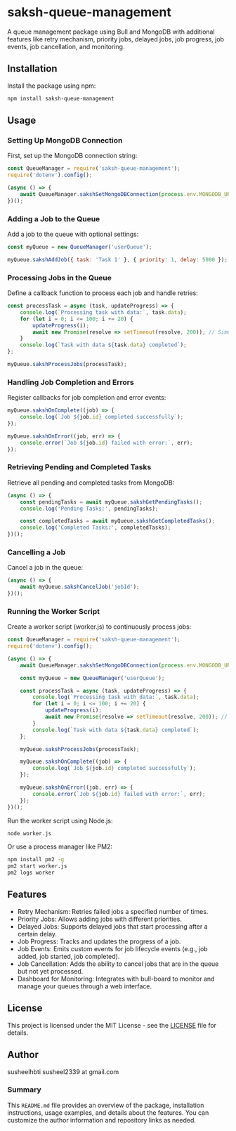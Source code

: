 
# saksh-queue-management

A queue management package using Bull and MongoDB with additional features like retry mechanism, priority jobs, delayed jobs, job progress, job events, job cancellation, and monitoring.

## Installation

Install the package using npm:

```bash
npm install saksh-queue-management
```

## Usage

### Setting Up MongoDB Connection

First, set up the MongoDB connection string:

```javascript
const QueueManager = require('saksh-queue-management');
require('dotenv').config();

(async () => {
    await QueueManager.sakshSetMongoDBConnection(process.env.MONGODB_URL);
})();
```

### Adding a Job to the Queue

Add a job to the queue with optional settings:

```javascript
const myQueue = new QueueManager('userQueue');

myQueue.sakshAddJob({ task: 'Task 1' }, { priority: 1, delay: 5000 });
```

### Processing Jobs in the Queue

Define a callback function to process each job and handle retries:

```javascript
const processTask = async (task, updateProgress) => {
    console.log(`Processing task with data:`, task.data);
    for (let i = 0; i <= 100; i += 20) {
        updateProgress(i);
        await new Promise(resolve => setTimeout(resolve, 200)); // Simulate async work
    }
    console.log(`Task with data ${task.data} completed`);
};

myQueue.sakshProcessJobs(processTask);
```

### Handling Job Completion and Errors

Register callbacks for job completion and error events:

```javascript
myQueue.sakshOnComplete((job) => {
    console.log(`Job ${job.id} completed successfully`);
});

myQueue.sakshOnError((job, err) => {
    console.error(`Job ${job.id} failed with error:`, err);
});
```

### Retrieving Pending and Completed Tasks

Retrieve all pending and completed tasks from MongoDB:

```javascript
(async () => {
    const pendingTasks = await myQueue.sakshGetPendingTasks();
    console.log('Pending Tasks:', pendingTasks);

    const completedTasks = await myQueue.sakshGetCompletedTasks();
    console.log('Completed Tasks:', completedTasks);
})();
```

### Cancelling a Job

Cancel a job in the queue:

```javascript
(async () => {
    await myQueue.sakshCancelJob('jobId');
})();
```

### Running the Worker Script

Create a worker script (worker.js) to continuously process jobs:

```javascript
const QueueManager = require('saksh-queue-management');
require('dotenv').config();

(async () => {
    await QueueManager.sakshSetMongoDBConnection(process.env.MONGODB_URL);

    const myQueue = new QueueManager('userQueue');

    const processTask = async (task, updateProgress) => {
        console.log(`Processing task with data:`, task.data);
        for (let i = 0; i <= 100; i += 20) {
            updateProgress(i);
            await new Promise(resolve => setTimeout(resolve, 200)); // Simulate async work
        }
        console.log(`Task with data ${task.data} completed`);
    };

    myQueue.sakshProcessJobs(processTask);

    myQueue.sakshOnComplete((job) => {
        console.log(`Job ${job.id} completed successfully`);
    });

    myQueue.sakshOnError((job, err) => {
        console.error(`Job ${job.id} failed with error:`, err);
    });
})();
```

Run the worker script using Node.js:

```bash
node worker.js
```

Or use a process manager like PM2:

```bash
npm install pm2 -g
pm2 start worker.js
pm2 logs worker
```

## Features

- Retry Mechanism: Retries failed jobs a specified number of times.
- Priority Jobs: Allows adding jobs with different priorities.
- Delayed Jobs: Supports delayed jobs that start processing after a certain delay.
- Job Progress: Tracks and updates the progress of a job.
- Job Events: Emits custom events for job lifecycle events (e.g., job added, job started, job completed).
- Job Cancellation: Adds the ability to cancel jobs that are in the queue but not yet processed.
- Dashboard for Monitoring: Integrates with bull-board to monitor and manage your queues through a web interface.

## License

This project is licensed under the MIT License - see the [LICENSE](LICENSE) file for details.

## Author

susheelhbti susheel2339 at gmail.com

### Summary

This `README.md` file provides an overview of the package, installation instructions, usage examples, and details about the features. You can customize the author information and repository links as needed.
